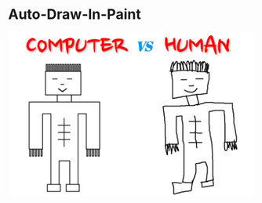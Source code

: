 # Auto-Draw-In-Paint

![alt text](https://github.com/heykush/Auto-Draw-In-Paint/blob/master/Editor.jpg?raw=true)
